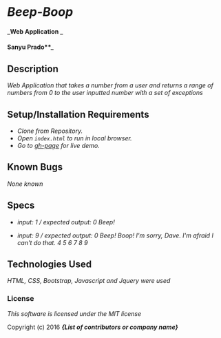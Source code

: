 # _Beep-Boop_

#### _Web Application _

#### Sanyu Prado**_

## Description

_Web Application that takes a number from a user and returns a range of numbers from 0 to the user inputted number with a set of exceptions_

## Setup/Installation Requirements

* _Clone from Repository._
* _Open `index.html` to run in local browser._
* _Go to [gh-page](https://snulu.github.io/Beep-Boop/) for live demo._


## Known Bugs

_None known_

## Specs
  - _*input: 1 / expected output: 0 Beep!*_

  - _*input: 9 / expected output: 0 Beep! Boop! I'm sorry, Dave. I'm afraid I can't do that. 4 5 6 7 8 9*_

## Technologies Used

_HTML, CSS, Bootstrap, Javascript and Jquery were used_

### License

*This software is licensed under the MIT license*

Copyright (c) 2016 **_{List of contributors or company name}_**
